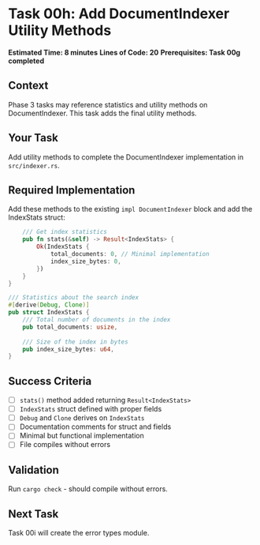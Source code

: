 # Task 00h: Add DocumentIndexer Utility Methods

**Estimated Time: 8 minutes**
**Lines of Code: 20**
**Prerequisites: Task 00g completed**

## Context

Phase 3 tasks may reference statistics and utility methods on DocumentIndexer. This task adds the final utility methods.

## Your Task

Add utility methods to complete the DocumentIndexer implementation in `src/indexer.rs`.

## Required Implementation

Add these methods to the existing `impl DocumentIndexer` block and add the IndexStats struct:

```rust
    /// Get index statistics
    pub fn stats(&self) -> Result<IndexStats> {
        Ok(IndexStats {
            total_documents: 0, // Minimal implementation
            index_size_bytes: 0,
        })
    }
}

/// Statistics about the search index
#[derive(Debug, Clone)]
pub struct IndexStats {
    /// Total number of documents in the index
    pub total_documents: usize,
    
    /// Size of the index in bytes
    pub index_size_bytes: u64,
}
```

## Success Criteria

- [ ] `stats()` method added returning `Result<IndexStats>`
- [ ] `IndexStats` struct defined with proper fields
- [ ] `Debug` and `Clone` derives on `IndexStats`
- [ ] Documentation comments for struct and fields
- [ ] Minimal but functional implementation
- [ ] File compiles without errors

## Validation

Run `cargo check` - should compile without errors.

## Next Task

Task 00i will create the error types module.